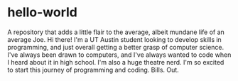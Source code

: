 # hello-world
A repository that adds a little flair to the average, albeit mundane life of an average Joe.
Hi there! I'm a UT Austin student looking to develop skills in programming, and just overall getting a better grasp of computer science. I've always been drawn to computers, and I've always wanted to code when I heard about it in high school. I'm also a huge theatre nerd. I'm so excited to start this journey of programming and coding.
Bills.
Out.

